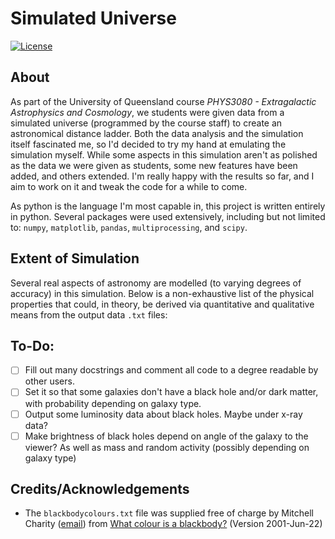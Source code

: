# Simulated Universe
[![License](https://img.shields.io/badge/License-MIT-brightgreen)](https://spdx.org/licenses/MIT.html)

## About
As part of the University of Queensland course *PHYS3080 - Extragalactic Astrophysics and Cosmology*, we students were given data from a simulated universe (programmed by the course staff) to create an astronomical distance ladder. Both the data analysis and the simulation itself fascinated me, so I'd decided to try my hand at emulating the simulation myself. While some aspects in this simulation aren't as polished as the data we were given as students, some new features have been added, and others extended. I'm really happy with the results so far, and I aim to work on it and tweak the code for a while to come. 

As python is the language I'm most capable in, this project is written entirely in python. Several packages were used extensively, including but not limited to: `numpy`, `matplotlib`, `pandas`, `multiprocessing`, and `scipy`.

## Extent of Simulation
Several real aspects of astronomy are modelled (to varying degrees of accuracy) in this simulation. Below is a non-exhaustive list of the physical properties that could, in theory, be derived via quantitative and qualitative means from the output data `.txt` files:


## To-Do:
- [ ] Fill out many docstrings and comment all code to a degree readable by other users.
- [ ] Set it so that some galaxies don't have a black hole and/or dark matter, with probability depending on galaxy type. 
- [ ] Output some luminosity data about black holes. Maybe under x-ray data?
- [ ] Make brightness of black holes depend on angle of the galaxy to the viewer? As well as mass and random activity (possibly depending on galaxy type)

## Credits/Acknowledgements
 - The `blackbodycolours.txt` file was supplied free of charge by Mitchell Charity ([email](mailto:mcharity@lcs.mit.edu)) from [What colour is a blackbody?](http://www.vendian.org/mncharity/dir3/blackbody/) (Version 2001-Jun-22)
